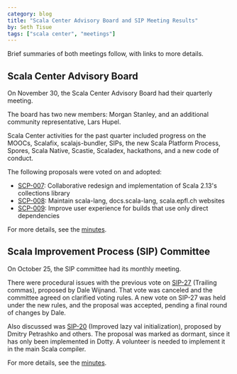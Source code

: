 ```yaml
---
category: blog
title: "Scala Center Advisory Board and SIP Meeting Results"
by: Seth Tisue
tags: ["scala center", "meetings"]
---
```


Brief summaries of both meetings follow, with links to
more details.

## Scala Center Advisory Board

On November 30, the Scala Center Advisory Board had their
quarterly meeting.

The board has two new members: Morgan Stanley, and an additional
community representative, Lars Hupel.

Scala Center activities for the past quarter included progress on the
MOOCs, Scalafix, scalajs-bundler, SIPs, the new Scala Platform
Process, Spores, Scala Native, Scastie, Scaladex, hackathons, and a
new code of conduct.

The following proposals were voted on and adopted:

* [SCP-007](https://github.com/scalacenter/advisoryboard/blob/master/proposals/007-collections.md): Collaborative redesign and implementation of Scala 2.13's collections library
* [SCP-008](https://github.com/scalacenter/advisoryboard/blob/master/proposals/008-websites.md): Maintain scala-lang, docs.scala-lang, scala.epfl.ch websites
* [SCP-009](https://github.com/scalacenter/advisoryboard/blob/master/proposals/009-improve-direct-dependency-experience.md): Improve user experience for builds that use only direct dependencies

For more details, see the
[minutes](https://scala.epfl.ch/minutes/2016/11/30/november-30-2016.html).

## Scala Improvement Process (SIP) Committee

On October 25, the SIP committee had its monthly meeting.

There were procedural issues with the previous vote on [SIP-27](https://docs.scala-lang.org/sips/trailing-commas.html)
(Trailing commas), proposed by Dale Wijnand.  That vote was canceled
and the committee agreed on clarified voting rules.  A new vote on
SIP-27 was held under the new rules, and the proposal was accepted,
pending a final round of changes by Dale.

Also discussed was [SIP-20](https://github.com/scala/improvement-proposals/pull/19) (Improved lazy val initialization),
proposed by Dmitry Petrashko and others.  The proposal was
marked as dormant, since it has only been implemented in Dotty.
A volunteer is needed to implement it in the main Scala compiler.

For more details, see the
[minutes](https://docs.scala-lang.org/sips/minutes-list.html).
